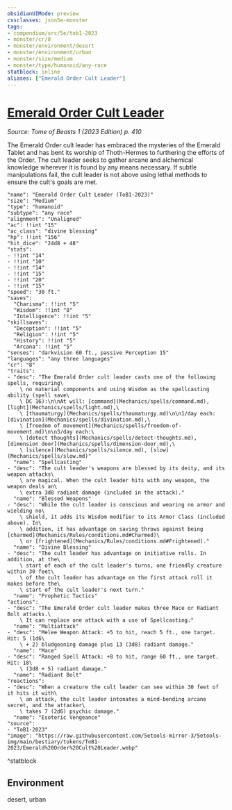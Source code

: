 ```yaml
---
obsidianUIMode: preview
cssclasses: json5e-monster
tags:
- compendium/src/5e/tob1-2023
- monster/cr/8
- monster/environment/desert
- monster/environment/urban
- monster/size/medium
- monster/type/humanoid/any-race
statblock: inline
aliases: ["Emerald Order Cult Leader"]
---
```

# [Emerald Order Cult Leader](Mechanics\bestiary\humanoid/emerald-order-cult-leader-tob1-2023.md)
*Source: Tome of Beasts 1 (2023 Edition) p. 410*  

The Emerald Order cult leader has embraced the mysteries of the Emerald Tablet and has bent its worship of Thoth-Hermes to furthering the efforts of the Order. The cult leader seeks to gather arcane and alchemical knowledge wherever it is found by any means necessary. If subtle manipulations fail, the cult leader is not above using lethal methods to ensure the cult's goals are met.

```statblock
"name": "Emerald Order Cult Leader (ToB1-2023)"
"size": "Medium"
"type": "humanoid"
"subtype": "any race"
"alignment": "Unaligned"
"ac": !!int "15"
"ac_class": "divine blessing"
"hp": !!int "156"
"hit_dice": "24d8 + 48"
"stats":
- !!int "14"
- !!int "10"
- !!int "14"
- !!int "15"
- !!int "20"
- !!int "15"
"speed": "30 ft."
"saves":
  "Charisma": !!int "5"
  "Wisdom": !!int "8"
  "Intelligence": !!int "5"
"skillsaves":
  "Deception": !!int "5"
  "Religion": !!int "5"
  "History": !!int "5"
  "Arcana": !!int "5"
"senses": "darkvision 60 ft., passive Perception 15"
"languages": "any three languages"
"cr": "8"
"traits":
- "desc": "The Emerald Order cult leader casts one of the following spells, requiring\
    \ no material components and using Wisdom as the spellcasting ability (spell save\
    \ DC 16):\n\nAt will: [command](Mechanics/spells/command.md), [light](Mechanics/spells/light.md),\
    \ [thaumaturgy](Mechanics/spells/thaumaturgy.md)\n\n1/day each: [divination](Mechanics/spells/divination.md),\
    \ [freedom of movement](Mechanics/spells/freedom-of-movement.md)\n\n3/day each:\
    \ [detect thoughts](Mechanics/spells/detect-thoughts.md), [dimension door](Mechanics/spells/dimension-door.md),\
    \ [silence](Mechanics/spells/silence.md), [slow](Mechanics/spells/slow.md)"
  "name": "Spellcasting"
- "desc": "The cult leader's weapons are blessed by its deity, and its weapon attacks\
    \ are magical. When the cult leader hits with any weapon, the weapon deals an\
    \ extra 3d8 radiant damage (included in the attack)."
  "name": "Blessed Weapons"
- "desc": "While the cult leader is conscious and wearing no armor and wielding no\
    \ shield, it adds its Wisdom modifier to its Armor Class (included above). In\
    \ addition, it has advantage on saving throws against being [charmed](Mechanics/Rules/conditions.md#Charmed)\
    \ or [frightened](Mechanics/Rules/conditions.md#Frightened)."
  "name": "Divine Blessing"
- "desc": "The cult leader has advantage on initiative rolls. In addition, at the\
    \ start of each of the cult leader's turns, one friendly creature within 30 feet\
    \ of the cult leader has advantage on the first attack roll it makes before the\
    \ start of the cult leader's next turn."
  "name": "Prophetic Tactics"
"actions":
- "desc": "The Emerald Order cult leader makes three Mace or Radiant Bolt attacks.\
    \ It can replace one attack with a use of Spellcasting."
  "name": "Multiattack"
- "desc": "Melee Weapon Attack: +5 to hit, reach 5 ft., one target. Hit: 5 (1d6\
    \ + 2) bludgeoning damage plus 13 (3d8) radiant damage."
  "name": "Mace"
- "desc": "Ranged Spell Attack: +8 to hit, range 60 ft., one target. Hit: 18\
    \ (3d8 + 5) radiant damage."
  "name": "Radiant Bolt"
"reactions":
- "desc": "When a creature the cult leader can see within 30 feet of it hits it with\
    \ an attack, the cult leader intonates a mind-bending arcane secret, and the attacker\
    \ takes 7 (2d6) psychic damage."
  "name": "Esoteric Vengeance"
"source":
- "ToB1-2023"
"image": "https://raw.githubusercontent.com/5etools-mirror-3/5etools-img/main/bestiary/tokens/ToB1-2023/Emerald%20Order%20Cult%20Leader.webp"
```
^statblock

## Environment

desert, urban